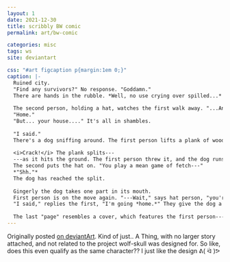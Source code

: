 ```yaml
---
layout: 1
date: 2021-12-30
title: scribbly BW comic
permalink: art/bw-comic

categories: misc
tags: ws
site: deviantart

css: "#art figcaption p{margin:1em 0;}"
caption: |-
  Ruined city.  
  "Find any survivors?" No response. "Goddamn."  
  There are hands in the rubble. *Well, no use crying over spilled...* But the speaker frowns. *Forget it.*
  
  The second person, holding a hat, watches the first walk away. "...And where are you going?"  
  "Home."  
  "But... your house...." It's all in shambles.
  
  "I said."  
  There's a dog sniffing around. The first person lifts a plank of wood, as if to hit it---
  
  <i>Crack!</i> The plank splits---  
  ---as it hits the ground. The first person threw it, and the dog runs after.  
  The second puts the hat on. "You play a mean game of fetch---"  
  *"Shh."*  
  The dog has reached the split.
  
  Gingerly the dog takes one part in its mouth.
  First person is on the move again. "---Wait," says hat person, "you're not---"  
  "I said," replies the first, "I'm going *home.*" They give the dog a little pat; its head is lifted, plank still in maw.
  
  The last "page" resembles a cover, which features the first person---who's now wearing a canine skull. There's space blocked out for a title but since there is no title there are only blocks.
---
```

Originally posted [on deviantArt](https://www.deviantart.com/a-flyleaf/art/because-why-not-902260527). Kind of just.. A Thing, with no larger story attached, and not related to the project wolf-skull was designed for. So like, does this even qualify as the same character?? I just like the design <span style="display:inline-block;">ᕕ( ᐛ )ᕗ</span>